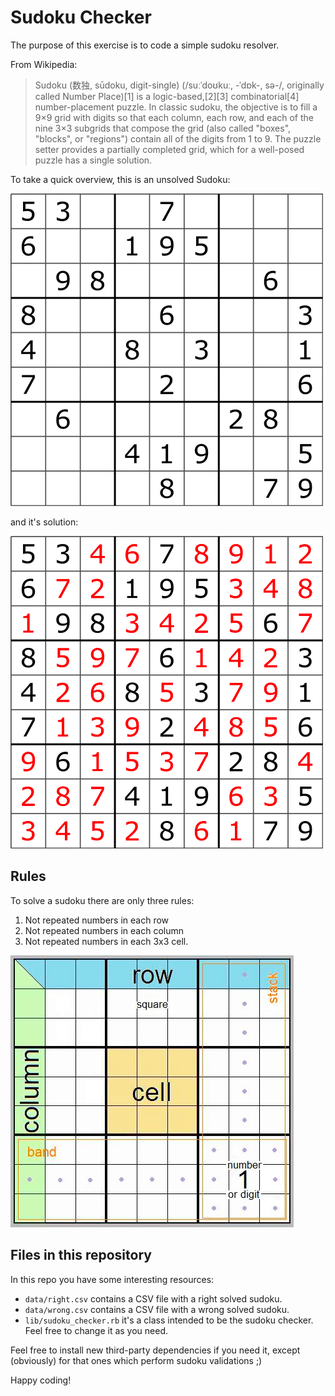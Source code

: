 # Sudoku Checker

The purpose of this exercise is to code a simple sudoku resolver.

From Wikipedia:
> Sudoku (数独, sūdoku, digit-single) (/suːˈdoʊkuː, -ˈdɒk-, sə-/, originally called Number Place)[1] is a logic-based,[2][3] combinatorial[4] number-placement puzzle. In classic sudoku, the objective is to fill a 9×9 grid with digits so that each column, each row, and each of the nine 3×3 subgrids that compose the grid (also called "boxes", "blocks", or "regions") contain all of the digits from 1 to 9. The puzzle setter provides a partially completed grid, which for a well-posed puzzle has a single solution.

To take a quick overview, this is an unsolved Sudoku:

![Unsolved sudoku](docs/unsolved.png)

and it's solution:

![Unsolved sudoku](docs/solved.png)

## Rules

To solve a sudoku there are only three rules:

1. Not repeated numbers in each row
2. Not repeated numbers in each column
3. Not repeated numbers in each 3x3 cell.

![Sudoku parts](docs/sudoku-parts.png)

## Files in this repository

In this repo you have some interesting resources:

* `data/right.csv` contains a CSV file with a right solved sudoku.
* `data/wrong.csv` contains a CSV file with a wrong solved sudoku.
* `lib/sudoku_checker.rb` it's a class intended to be the sudoku checker. Feel free to change it as you need.

Feel free to install new third-party dependencies if you need it, except (obviously) for that ones which perform sudoku validations ;)

Happy coding!